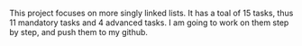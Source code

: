 This project focuses on more singly linked lists. It has a toal of 15 tasks, thus 11 mandatory tasks and 4 advanced tasks.
I am going to work on them step by step, and push them to my github.
